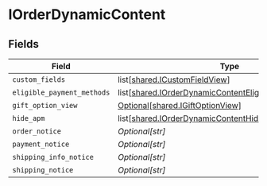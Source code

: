 # IOrderDynamicContent


## Fields

| Field                                                                                                                            | Type                                                                                                                             | Required                                                                                                                         | Description                                                                                                                      |
| -------------------------------------------------------------------------------------------------------------------------------- | -------------------------------------------------------------------------------------------------------------------------------- | -------------------------------------------------------------------------------------------------------------------------------- | -------------------------------------------------------------------------------------------------------------------------------- |
| `custom_fields`                                                                                                                  | list[[shared.ICustomFieldView](undefined/models/shared/icustomfieldview.md)]                                                     | :heavy_minus_sign:                                                                                                               | N/A                                                                                                                              |
| `eligible_payment_methods`                                                                                                       | list[[shared.IOrderDynamicContentEligiblePaymentMethods](undefined/models/shared/iorderdynamiccontenteligiblepaymentmethods.md)] | :heavy_minus_sign:                                                                                                               | N/A                                                                                                                              |
| `gift_option_view`                                                                                                               | [Optional[shared.IGiftOptionView]](undefined/models/shared/igiftoptionview.md)                                                   | :heavy_minus_sign:                                                                                                               | N/A                                                                                                                              |
| `hide_apm`                                                                                                                       | list[[shared.IOrderDynamicContentHideApm](undefined/models/shared/iorderdynamiccontenthideapm.md)]                               | :heavy_minus_sign:                                                                                                               | N/A                                                                                                                              |
| `order_notice`                                                                                                                   | *Optional[str]*                                                                                                                  | :heavy_minus_sign:                                                                                                               | N/A                                                                                                                              |
| `payment_notice`                                                                                                                 | *Optional[str]*                                                                                                                  | :heavy_minus_sign:                                                                                                               | N/A                                                                                                                              |
| `shipping_info_notice`                                                                                                           | *Optional[str]*                                                                                                                  | :heavy_minus_sign:                                                                                                               | N/A                                                                                                                              |
| `shipping_notice`                                                                                                                | *Optional[str]*                                                                                                                  | :heavy_minus_sign:                                                                                                               | N/A                                                                                                                              |